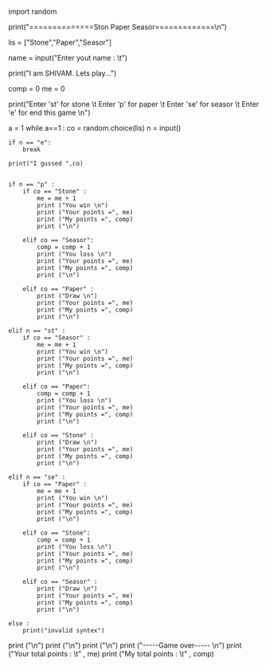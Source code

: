 import random

print("==============Ston Paper Seasor=============\n")

lis = ["Stone","Paper","Seasor"]

name = input("Enter yout name : \t")

print("I am SHIVAM. Lets play...")

comp = 0
me = 0

print("Enter 'st' for stone \t Enter 'p' for paper \t Enter 'se' for seasor \t Enter 'e' for end this game \n")


a = 1
while a==1 :
    co = random.choice(lis)
    n = input()

    if n == "e":
        break

    print("I gussed ",co)


    if n == "p" :
        if co == "Stone" :
            me = me + 1
            print ("You win \n")
            print ("Your points =", me)
            print ("My points =", comp)
            print ("\n")

        elif co == "Seasor":
            comp = comp + 1
            print ("You loss \n")
            print ("Your points =", me)
            print ("My points =", comp)
            print ("\n")

        elif co == "Paper" :
            print ("Draw \n")
            print ("Your points =", me)
            print ("My points =", comp)
            print ("\n")

    elif n == "st" :
        if co == "Seasor" :
            me = me + 1
            print ("You win \n")
            print ("Your points =", me)
            print ("My points =", comp)
            print ("\n")

        elif co == "Paper":
            comp = comp + 1
            print ("You loss \n")
            print ("Your points =", me)
            print ("My points =", comp)
            print ("\n")

        elif co == "Stone" :
            print ("Draw \n")
            print ("Your points =", me)
            print ("My points =", comp)
            print ("\n")

    elif n == "se" :
        if co == "Paper" :
            me = me + 1
            print ("You win \n")
            print ("Your points =", me)
            print ("My points =", comp)
            print ("\n")

        elif co == "Stone":
            comp = comp + 1
            print ("You loss \n")
            print ("Your points =", me)
            print ("My points =", comp)
            print ("\n")

        elif co == "Seasor" :
            print ("Draw \n")
            print ("Your points =", me)
            print ("My points =", comp)
            print ("\n")

    else :
        print("invalid syntex")


print ("\n")
print ("\n")
print ("\n")
print ("-----Game over----- \n")
print ("Your total points :   \t" , me)
print ("My total points : \t" , comp)
